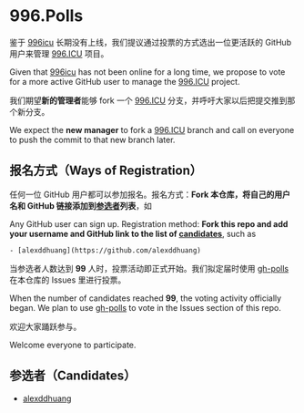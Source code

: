 # 996.Polls

鉴于 [996icu](https://github.com/996icu) 长期没有上线，我们提议通过投票的方式选出一位更活跃的 GitHub 用户来管理 [996.ICU](https://github.com/996icu/996.ICU) 项目。

Given that [996icu](https://github.com/996icu) has not been online for a long time, we propose to vote for a more active GitHub user to manage the [996.ICU](https://github.com/996icu/996.ICU) project.

我们期望**新的管理者**能够 fork 一个 [996.ICU](https://github.com/996icu/996.ICU) 分支，并呼吁大家以后把提交推到那个新分支。

We expect the **new manager** to fork a [996.ICU](https://github.com/996icu/996.ICU) branch and call on everyone to push the commit to that new branch later.

## 报名方式（Ways of Registration）

任何一位 GitHub 用户都可以参加报名。报名方式：**Fork 本仓库，将自己的用户名和 GitHub 链接添加到[参选者](#参选者candidates)列表**，如

Any GitHub user can sign up. Registration method: **Fork this repo and add your username and GitHub link to the list of [candidates](#参选者candidates)**, such as

```
- [alexddhuang](https://github.com/alexddhuang)
```

当参选者人数达到 **99** 人时，投票活动即正式开始。我们拟定届时使用 [gh-polls](https://github.com/apex/gh-polls) 在本仓库的 Issues 里进行投票。

When the number of candidates reached **99**, the voting activity officially began. We plan to use [gh-polls](https://github.com/apex/gh-polls) to vote in the Issues section of this repo.

欢迎大家踊跃参与。

Welcome everyone to participate.

## 参选者（Candidates）

- [alexddhuang](https://github.com/alexddhuang)
